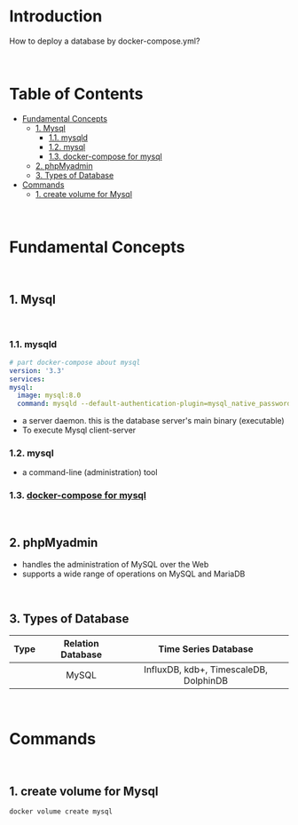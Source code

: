 <!-- omit in toc -->
# Introduction
How to deploy a database by docker-compose.yml?


<br />

<!-- omit in toc -->
# Table of Contents
- [Fundamental Concepts](#fundamental-concepts)
  - [1. Mysql](#1-mysql)
    - [1.1. mysqld](#11-mysqld)
    - [1.2. mysql](#12-mysql)
    - [1.3. docker-compose for mysql](#13-docker-compose-for-mysql)
  - [2. phpMyadmin](#2-phpmyadmin)
  - [3. Types of Database](#3-types-of-database)
- [Commands](#commands)
  - [1. create volume for Mysql](#1-create-volume-for-mysql)

<br />

# Fundamental Concepts

<br />

## 1. Mysql
<br />

### 1.1. mysqld

  ```yml
  # part docker-compose about mysql
  version: '3.3'
  services:
  mysql:
    image: mysql:8.0
    command: mysqld --default-authentication-plugin=mysql_native_password
  ```

  * a server daemon. this is the database server's main binary (executable)
  * To execute Mysql client-server

### 1.2. mysql
  * a command-line (administration) tool

### 1.3. [docker-compose for mysql](https://hub.docker.com/_/mysql)

<br />

## 2. phpMyadmin
* handles the administration of MySQL over the Web
* supports a wide range of operations on MySQL and MariaDB

<br />

## 3. Types of Database
|Type|Relation Database|Time Series Database|
|:---:|:---:|:---:|
||MySQL|InfluxDB, kdb+, TimescaleDB, DolphinDB|

<br />

# Commands

<br />

## 1. create volume for Mysql

    docker volume create mysql




